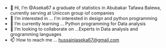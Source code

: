 - 👋 Hi, I’m @Aseka67 a graduate of statistics in Abubakar Tafawa Balewa, currently serving at Uniccon group iof companies 
- 👀 I’m interested in ... I'm interested in design and python programming 
- 🌱 I’m currently learning ... Python programming for Data analysis 
- 💞️ I’m looking to collaborate on ...Experts in Data analysis and grogramming languages
- 📫 How to reach me ... hussainiaseka67@gmail.com 

<!---
Aseka67/Aseka67 is a ✨ special ✨ repository because its `README.md` (this file) appears on your GitHub profile.
You can click the Preview link to take a look at your changes.
--->
